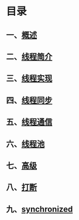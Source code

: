 # 目录

## 一、[概述](./1.md)

## 二、[线程简介](./2.md)

## 三、[线程实现](./3.md)

## 四、[线程同步](./4.md)

## 五、[线程通信](./5.md)

## 六、[线程池](./6.md)

## 七、[高级](./7.md)

## 八、[打断](./8.md)

## 九、[synchronized](./9.md)
